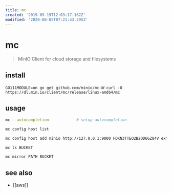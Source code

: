 ```yaml
---
title: mc
created: '2019-09-19T12:03:17.162Z'
modified: '2020-08-05T07:21:43.205Z'
---
```


# mc

> MinIO Client for cloud storage and filesystems

## install
`GO111MODULE=on go get github.com/minio/mc` or `curl -O https://dl.min.io/client/mc/release/linux-amd64/mc`

## usage

```sh
mc --autocompletion            # setup autocompletion

mc config host list

mc config host add minio http://127.0.0.1:9000 FDKN3TTEO2B2OD6GZ84V exYeuqvdyuJSAlFJ0QW2+dLJEGznxq1dXZZDm6+C

mc ls BUCKET

mc mirror PATH BUCKET
```

## see also
- [[aws]]
